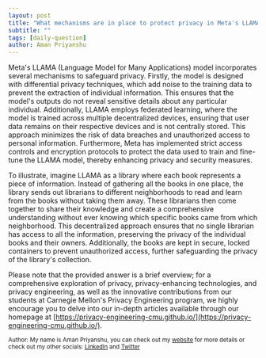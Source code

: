 ```yaml
---
layout: post
title: "What mechanisms are in place to protect privacy in Meta's LLAMA model?"
subtitle: ""
tags: [daily-question]
author: Aman Priyanshu
---
```


Meta's LLAMA (Language Model for Many Applications) model incorporates several mechanisms to safeguard privacy. Firstly, the model is designed with differential privacy techniques, which add noise to the training data to prevent the extraction of individual information. This ensures that the model's outputs do not reveal sensitive details about any particular individual. Additionally, LLAMA employs federated learning, where the model is trained across multiple decentralized devices, ensuring that user data remains on their respective devices and is not centrally stored. This approach minimizes the risk of data breaches and unauthorized access to personal information. Furthermore, Meta has implemented strict access controls and encryption protocols to protect the data used to train and fine-tune the LLAMA model, thereby enhancing privacy and security measures.

To illustrate, imagine LLAMA as a library where each book represents a piece of information. Instead of gathering all the books in one place, the library sends out librarians to different neighborhoods to read and learn from the books without taking them away. These librarians then come together to share their knowledge and create a comprehensive understanding without ever knowing which specific books came from which neighborhood. This decentralized approach ensures that no single librarian has access to all the information, preserving the privacy of the individual books and their owners. Additionally, the books are kept in secure, locked containers to prevent unauthorized access, further safeguarding the privacy of the library's collection.

Please note that the provided answer is a brief overview; for a comprehensive exploration of privacy, privacy-enhancing technologies, and privacy engineering, as well as the innovative contributions from our students at Carnegie Mellon's Privacy Engineering program, we highly encourage you to delve into our in-depth articles available through our homepage at [https://privacy-engineering-cmu.github.io/](https://privacy-engineering-cmu.github.io/).

<small>Author: My name is Aman Priyanshu, you can check out my [website](https://amanpriyanshu.github.io/) for more details or check out my other socials: [LinkedIn](https://www.linkedin.com/in/aman-priyanshu/) and [Twitter](https://twitter.com/AmanPriyanshu6)</small>
